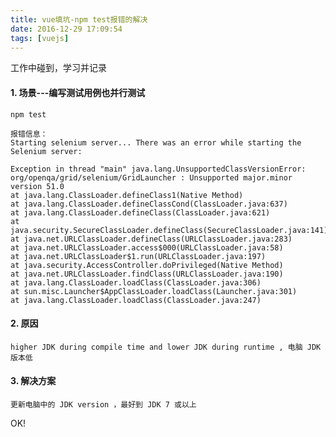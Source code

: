 ```yaml
---
title: vue填坑-npm test报错的解决
date: 2016-12-29 17:09:54
tags: [vuejs]
---
```



工作中碰到，学习并记录

<!-- more -->

#### 1. 场景---编写测试用例也并行测试

    npm test 

    报错信息：
    Starting selenium server... There was an error while starting the Selenium server:

    Exception in thread "main" java.lang.UnsupportedClassVersionError: org/openqa/grid/selenium/GridLauncher : Unsupported major.minor version 51.0
	at java.lang.ClassLoader.defineClass1(Native Method)
	at java.lang.ClassLoader.defineClassCond(ClassLoader.java:637)
	at java.lang.ClassLoader.defineClass(ClassLoader.java:621)
	at java.security.SecureClassLoader.defineClass(SecureClassLoader.java:141)
	at java.net.URLClassLoader.defineClass(URLClassLoader.java:283)
	at java.net.URLClassLoader.access$000(URLClassLoader.java:58)
	at java.net.URLClassLoader$1.run(URLClassLoader.java:197)
	at java.security.AccessController.doPrivileged(Native Method)
	at java.net.URLClassLoader.findClass(URLClassLoader.java:190)
	at java.lang.ClassLoader.loadClass(ClassLoader.java:306)
	at sun.misc.Launcher$AppClassLoader.loadClass(Launcher.java:301)
	at java.lang.ClassLoader.loadClass(ClassLoader.java:247)

#### 2. 原因

    higher JDK during compile time and lower JDK during runtime , 电脑 JDK 版本低

#### 3. 解决方案

    更新电脑中的 JDK version ，最好到 JDK 7 或以上

OK!